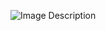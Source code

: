 ![Image Description](https://raw.githubusercontent.com/MohamedAEleanany/Real-Time-Object-Detection/main/assets/116359570/6c39beb8-d9a2-46f9-9db6-1094ba514e40.jpg)
